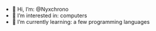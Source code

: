 - 👋 Hi, I’m: @Nyxchrono
- 👀 I’m interested in: computers
- 🌱 I’m currently learning: a few programming languages

<!---
Nyxchrono/Nyxchrono is a ✨ special ✨ repository because its `README.md` (this file) appears on your GitHub profile.
You can click the Preview link to take a look at your changes.
--->
